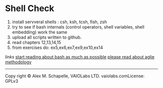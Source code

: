# Shell Check

1. install servveral shells : csh, ksh, tcsh, fish, zsh
2. try to see if bash internals (control operators, shell variables, shell embedding) work the same
3. upload all scripts written to github.
4. read chapters 12,13,14,15
5. from exercises do: ex5,ex6,ex7,ex9,ex10,ex14

*_links_*
[start reading about bash as much as possible](wiki.bash-hackers.org)
[please read about aglie methodology](https://en.wikipedia.org/wiki/Agile_software_development)

---

Copy right © Alex M. Schapelle, VAIOLabs LTD.  vaiolabs.comLicense: GPLv3